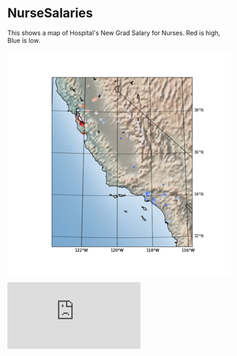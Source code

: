 # NurseSalaries
This shows a map of Hospital's New Grad Salary for Nurses. Red is high, Blue is low.

![](https://github.com/nickvazz/NurseSalaries/blob/master/scatterMap.png?raw=true)

![](https://github.com/nickvazz/NurseSalaries/blob/master/CaNurseSalaries.html)
